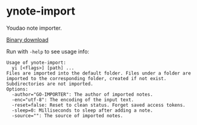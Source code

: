 ynote-import
============

Youdao note importer.

[Binary download](wiki/Binary)

Run with <code>-help</code> to see usage info:

```
Usage of ynote-import:
  yi [<flags>] [path] ...
Files are imported into the default folder. Files under a folder are imported to the corresponding folder, created if not exist. Subdirectories are not imported.
Options:
  -author="GO-IMPORTER": The author of imported notes.
  -enc="utf-8": The encoding of the input text.
  -reset=false: Reset to clean status. Forget saved access tokens.
  -sleep=0: Milliseconds to sleep after adding a note.
  -source="": The source of imported notes.
```
